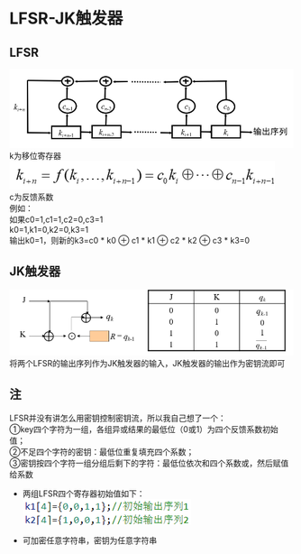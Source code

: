 # LFSR-JK触发器
## LFSR
![](LFSR_explain_img/2021-12-29-17-23-56.png)  
k为移位寄存器  
![](LFSR_explain_img/2021-12-29-17-26-21.png)  
c为反馈系数  
例如：  
如果c0=1,c1=1,c2=0,c3=1  
k0=1,k1=0,k2=0,k3=1  
输出k0=1，则新的k3=c0 * k0 ⊕ c1 * k1 ⊕ c2 * k2 ⊕ c3 * k3=0  
## JK触发器
![](LFSR_explain_img/2021-12-29-17-32-44.png)  
将两个LFSR的输出序列作为JK触发器的输入，JK触发器的输出作为密钥流即可  
## 注
LFSR并没有讲怎么用密钥控制密钥流，所以我自己想了一个：  
①key四个字符为一组，各组异或结果的最低位（0或1）为四个反馈系数初始值；  
②不足四个字符的密钥：最低位重复填充四个系数；  
③密钥按四个字符一组分组后剩下的字符：最低位依次和四个系数或，然后赋值给系数  
  
  
- 两组LFSR四个寄存器初始值如下：  
![](LFSR_explain_img/2021-12-30-09-06-15.png)  
  
- 可加密任意字符串，密钥为任意字符串
